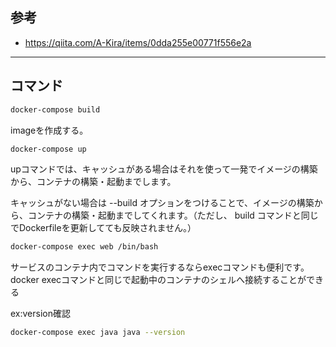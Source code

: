 
## 参考
- https://qiita.com/A-Kira/items/0dda255e00771f556e2a

---
## コマンド

```bash
docker-compose build
```
imageを作成する。
    
```bash
docker-compose up
```
upコマンドでは、キャッシュがある場合はそれを使って一発でイメージの構築から、コンテナの構築・起動までします。

キャッシュがない場合は --build オプションをつけることで、イメージの構築から、コンテナの構築・起動までしてくれます。（ただし、 build コマンドと同じでDockerfileを更新してても反映されません。）

```bash
docker-compose exec web /bin/bash
```
サービスのコンテナ内でコマンドを実行するならexecコマンドも便利です。
docker execコマンドと同じで起動中のコンテナのシェルへ接続することができる

ex:version確認
```bash
docker-compose exec java java --version
```


